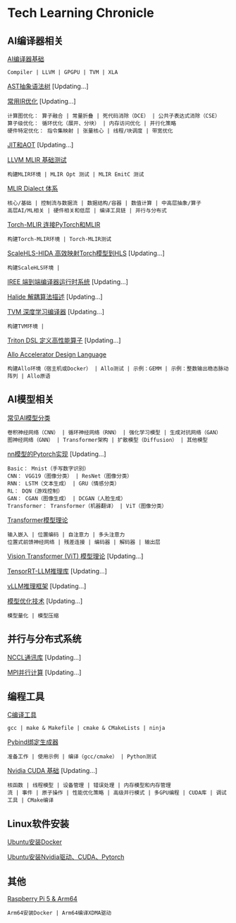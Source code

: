 # Tech Learning Chronicle

## AI编译器相关

[AI编译器基础](AI编译器基础.md)

    Compiler | LLVM | GPGPU | TVM | XLA

[AST抽象语法树](AST抽象语法树.md) [Updating...]

[常用IR优化](常用IR优化.md) [Updating...]

    计算图优化： 算子融合 | 常量折叠 | 死代码消除（DCE） | 公共子表达式消除（CSE）
    算子级优化： 循环优化（展开、分块） | 内存访问优化 | 并行化策略
    硬件特定优化： 指令集映射 | 张量核心 | 线程/块调度 | 带宽优化

[JIT和AOT](JIT和AOT.md) [Updating...]

[LLVM MLIR 基础测试](LLVM_MLIR_基础测试.md)

    构建MLIR环境 | MLIR Opt 测试 | MLIR EmitC 测试

[MLIR Dialect 体系](MLIR_Dialect_体系.md)

    核心/基础 | 控制流与数据流 | 数据结构/容器 | 数值计算 | 中高层抽象/算子
    高层AI/ML相关 | 硬件相关和低层 | 编译工具链 | 并行与分布式

[Torch-MLIR 连接PyTorch和MLIR](Torch-MLIR_连接PyTorch和MLIR.md)

    构建Torch-MLIR环境 | Torch-MLIR测试

[ScaleHLS-HIDA 高效映射Torch模型到HLS](ScaleHLS-HIDA_高效映射Torch模型到HLS.md) [Updating...]

    构建ScaleHLS环境 |

[IREE 端到端编译器运行时系统](IREE_端到端编译器运行时系统.md) [Updating...]

[Halide 解耦算法描述](Halide_解耦算法描述.md) [Updating...]

[TVM 深度学习编译器](TVM_深度学习编译器.md) [Updating...]

    构建TVM环境 |

[Triton DSL 定义高性能算子](Triton_DSL_定义高性能算子.md) [Updating...]

[Allo Accelerator Design Language](Allo_Accelerator_Design_Language.md)

    构建Allo环境（宿主机或Docker） | Allo测试 | 示例：GEMM | 示例：整数输出稳态脉动阵列 | Allo原语

## AI模型相关

[常见AI模型分类](常见AI模型分类.md)

    卷积神经网络（CNN） | 循环神经网络（RNN） | 强化学习模型 | 生成对抗网络（GAN）
    图神经网络（GNN） | Transformer架构 | 扩散模型（Diffusion） | 其他模型

[nn模型的Pytorch实现](https://github.com/zeroherolin/pytorch-nn) [Updating...]

    Basic： Mnist（手写数字识别）
    CNN： VGG19（图像分类） | ResNet（图像分类）
    RNN： LSTM（文本生成） | GRU（情感分类）
    RL： DQN（游戏控制）
    GAN： CGAN（图像生成） | DCGAN（人脸生成）
    Transformer： Transformer（机器翻译） | ViT（图像分类）

[Transformer模型理论](Transformer模型理论.md)

    输入嵌入 | 位置编码 | 自注意力 | 多头注意力
    位置式前馈神经网络 | 残差连接 | 编码器 | 解码器 | 输出层

[Vision Transformer (ViT) 模型理论](ViT模型理论.md) [Updating...]

[TensorRT-LLM推理库](TensorRT-LLM推理库.md) [Updating...]

[vLLM推理框架](vLLM推理框架.md) [Updating...]

[模型优化技术](模型优化技术.md) [Updating...]

    模型量化 | 模型压缩

## 并行与分布式系统

[NCCL通讯库](NCCL通讯库.md) [Updating...]

[MPI并行计算](MPI并行计算.md) [Updating...]

## 编程工具

[C编译工具](C编译工具.md)

    gcc | make & Makefile | cmake & CMakeLists | ninja

[Pybind绑定生成器](Pybind绑定生成器.md)

    准备工作 | 使用示例 | 编译（gcc/cmake） | Python测试

[Nvidia CUDA 基础](Nvidia_CUDA_基础.md) [Updating...]

    核函数 | 线程模型 | 设备管理 | 错误处理 | 内存模型和内存管理
    流 | 事件 | 原子操作 | 性能优化策略 | 高级并行模式 | 多GPU编程 | CUDA库 | 调试工具 | CMake编译

## Linux软件安装

[Ubuntu安装Docker](Ubuntu安装Docker.md)

[Ubuntu安装Nvidia驱动、CUDA、Pytorch](Ubuntu安装Nvidia驱动、CUDA、Pytorch.md)

## 其他

[Raspberry Pi 5 & Arm64](Linux_Arm64.md)

    Arm64安装Docker | Arm64编译XDMA驱动
